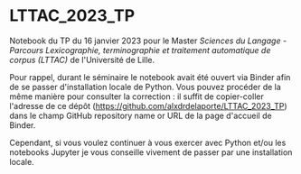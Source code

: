 # LTTAC_2023_TP

Notebook du TP du 16 janvier 2023 pour le Master *Sciences du Langage - Parcours Lexicographie, terminographie et traitement automatique de corpus (LTTAC)* de l'Université de Lille.

Pour rappel, durant le séminaire le notebook avait été ouvert via Binder afin de se passer d'installation locale de Python. Vous pouvez procéder de la même manière pour consulter la correction : il suffit de copier-coller l'adresse de ce dépôt (https://github.com/alxdrdelaporte/LTTAC_2023_TP) dans le champ GitHub repository name or URL de la page d'accueil de Binder.

Cependant, si vous voulez continuer à vous exercer avec Python et/ou les notebooks Jupyter je vous conseille vivement de passer par une installation locale.